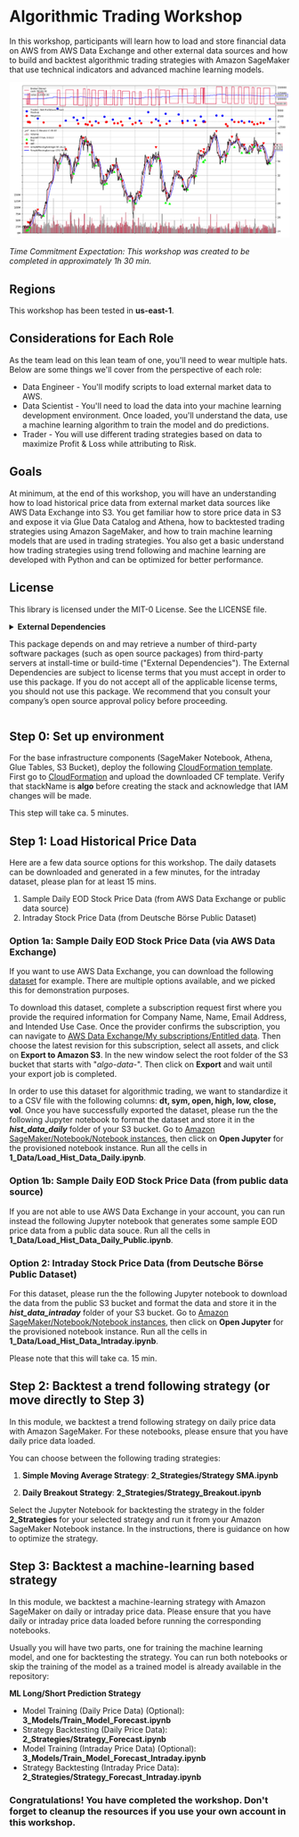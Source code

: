 # Algorithmic Trading Workshop

In this workshop, participants will learn how to load and store financial data on AWS from AWS Data Exchange and other external data sources and how to build and backtest algorithmic trading strategies with Amazon SageMaker that use technical indicators and advanced machine learning models.

![chart](assets/chart.png)

_Time Commitment Expectation: This workshop was created to be completed in approximately 1h 30 min._

## Regions

This workshop has been tested in **us-east-1**.

## Considerations for Each Role
As the team lead on this lean team of one, you'll need to wear multiple hats.  Below are some things we'll cover from the perspective of each role:
* Data Engineer - You'll modify scripts to load external market data to AWS.
* Data Scientist - You'll need to load the data into your machine learning development environment. Once loaded, you'll understand the data, use a machine learning algorithm to train the model and do predictions.
* Trader - You will use different trading strategies based on data to maximize Profit & Loss while attributing to Risk.

## Goals

At minimum, at the end of this workshop, you will have an understanding how to load historical price data from external market data sources like AWS Data Exchange into S3. You get familiar how to store price data in S3 and expose it via Glue Data Catalog and Athena, how to backtested trading strategies using Amazon SageMaker, and how to train machine learning models that are used in trading strategies. You also get a basic understand how trading strategies using trend following and machine learning are developed with Python and can be optimized for better performance.

## License

This library is licensed under the MIT-0 License. See the LICENSE file.

<details>
<summary>  
<b>External Dependencies</b>

This package depends on and may retrieve a number of third-party software packages (such as open source packages) from third-party servers at install-time or build-time ("External Dependencies"). The External Dependencies are subject to license terms that you must accept in order to use this package. If you do not accept all of the applicable license terms, you should not use this package. We recommend that you consult your company’s open source approval policy before proceeding.
</summary>
Provided below is a list of the External Dependencies and the applicable license terms as indicated by the documentation associated with the External Dependencies as of Amazon's most recent review of such documentation.
THIS INFORMATION IS PROVIDED FOR CONVENIENCE ONLY. AMAZON DOES NOT PROMISE THAT THE LIST OR THE APPLICABLE TERMS AND CONDITIONS ARE COMPLETE, ACCURATE, OR UP-TO-DATE, AND AMAZON WILL HAVE NO LIABILITY FOR ANY INACCURACIES. YOU SHOULD CONSULT THE DOWNLOAD SITES FOR THE EXTERNAL DEPENDENCIES FOR THE MOST COMPLETE AND UP-TO-DATE LICENSING INFORMATION.
YOUR USE OF THE EXTERNAL DEPENDENCIES IS AT YOUR SOLE RISK. IN NO EVENT WILL AMAZON BE LIABLE FOR ANY DAMAGES, INCLUDING WITHOUT LIMITATION ANY DIRECT, INDIRECT, CONSEQUENTIAL, SPECIAL, INCIDENTAL, OR PUNITIVE DAMAGES (INCLUDING FOR ANY LOSS OF GOODWILL, BUSINESS INTERRUPTION, LOST PROFITS OR DATA, OR COMPUTER FAILURE OR MALFUNCTION) ARISING FROM OR RELATING TO THE EXTERNAL DEPENDENCIES, HOWEVER CAUSED AND REGARDLESS OF THE THEORY OF LIABILITY, EVEN IF AMAZON HAS BEEN ADVISED OF THE POSSIBILITY OF SUCH DAMAGES. THESE LIMITATIONS AND DISCLAIMERS APPLY EXCEPT TO THE EXTENT PROHIBITED BY APPLICABLE LAW.

** backtrader; version 1.9.74.123 -- https://www.backtrader.com/
</details>

## Step 0: Set up environment

For the base infrastructure components (SageMaker Notebook, Athena, Glue Tables, S3 Bucket), deploy the following [CloudFormation template](https://github.com/aws-samples/algorithmic-trading/raw/master/0_Setup/ReferenceArchitecture-CF.json).
First go to [CloudFormation](https://console.aws.amazon.com/cloudformation/home?#/stacks/new?stackName=algo) and upload the downloaded CF template. Verify that stackName is **algo** before creating the stack and acknowledge that IAM changes will be made.

This step will take ca. 5 minutes.

## Step 1: Load Historical Price Data

Here are a few data source options for this workshop. The daily datasets can be downloaded and generated in a few minutes, for the intraday dataset, please plan for at least 15 mins.
1. Sample Daily EOD Stock Price Data (from AWS Data Exchange or public data source)
1. Intraday Stock Price Data (from Deutsche Börse Public Dataset)

### Option 1a: Sample Daily EOD Stock Price Data (via AWS Data Exchange)

If you want to use AWS Data Exchange, you can download the following [dataset](https://aws.amazon.com/marketplace/pp/prodview-e2aizdzkos266#overview) for example. There are multiple options available, and we picked this for demonstration purposes. 

To download this dataset, complete a subscription request first where you provide the required information for Company Name, Name, Email Address, and Intended Use Case. Once the provider confirms the subscription, you can navigate to [AWS Data Exchange/My subscriptions/Entitled data](https://console.aws.amazon.com/dataexchange/home?#/entitled-data).
Then choose the latest revision for this subscription, select all assets, and click on **Export to Amazon S3**. In the new window select the root folder of the S3 bucket that starts with "*algo-data-*". Then click on **Export** and wait until your export job is completed.

In order to use this dataset for algorithmic trading, we want to standardize it to a CSV file with the following columns: **dt, sym, open, high, low, close, vol**.
Once you have successfully exported the dataset, please run the the following Jupyter notebook to format the dataset and store it in the ***hist_data_daily*** folder of your S3 bucket. Go to [Amazon SageMaker/Notebook/Notebook instances](https://console.aws.amazon.com/sagemaker/home?#/notebook-instances), then click on **Open Jupyter** for the provisioned notebook instance. Run all the cells in **1_Data/Load_Hist_Data_Daily.ipynb**.

### Option 1b: Sample Daily EOD Stock Price Data (from public data source)

If you are not able to use AWS Data Exchange in your account, you can run instead the following Jupyter notebook that generates some sample EOD price data from a public data souce. Run all the cells in **1_Data/Load_Hist_Data_Daily_Public.ipynb**.

### Option 2: Intraday Stock Price Data (from Deutsche Börse Public Dataset) 

For this dataset, please run the the following Jupyter notebook to download the data from the public S3 bucket and format the data and store it in the ***hist_data_intraday*** folder of your S3 bucket. Go to [Amazon SageMaker/Notebook/Notebook instances](https://console.aws.amazon.com/sagemaker/home?#/notebook-instances), then click on **Open Jupyter** for the provisioned notebook instance. Run all the cells in **1_Data/Load_Hist_Data_Intraday.ipynb**.

Please note that this will take ca. 15 min.

## Step 2: Backtest a trend following strategy (or move directly to Step 3)

In this module, we backtest a trend following strategy on daily price data with Amazon SageMaker. For these notebooks, please ensure that you have daily price data loaded.

You can choose between the following trading strategies:
1. **Simple Moving Average Strategy**: **2_Strategies/Strategy SMA.ipynb**

1. **Daily Breakout Strategy**: **2_Strategies/Strategy_Breakout.ipynb**

Select the Jupyter Notebook for backtesting the strategy in the folder **2_Strategies** for your selected strategy and run it from your Amazon SageMaker Notebook instance. In the instructions, there is guidance on how to optimize the strategy.

## Step 3: Backtest a machine-learning based strategy

In this module, we backtest a machine-learning strategy with Amazon SageMaker on daily or intraday price data. Please ensure that you have daily or intraday price data loaded before running the corresponding notebooks.

Usually you will have two parts, one for training the machine learning model, and one for backtesting the strategy. You can run both notebooks or skip the training of the model as a trained model is already available in the repository:

**ML Long/Short Prediction Strategy**
* Model Training (Daily Price Data) (Optional): **3_Models/Train_Model_Forecast.ipynb**
* Strategy Backtesting (Daily Price Data): **2_Strategies/Strategy_Forecast.ipynb**
* Model Training (Intraday Price Data) (Optional): **3_Models/Train_Model_Forecast_Intraday.ipynb**
* Strategy Backtesting (Intraday Price Data): **2_Strategies/Strategy_Forecast_Intraday.ipynb**

### Congratulations! You have completed the workshop. Don't forget to cleanup the resources if you use your own account in this workshop.